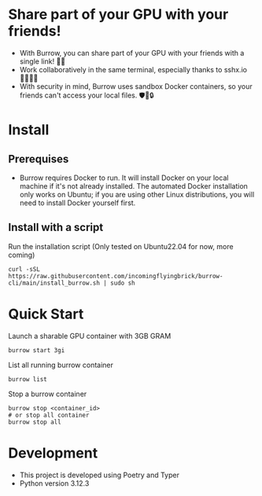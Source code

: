 # Share part of your GPU with your friends!

* With Burrow, you can share part of your GPU with your friends with a single link! 🚀🔗
* Work collaboratively in the same terminal, especially thanks to sshx.io 👨‍💻👩‍💻
* With security in mind, Burrow uses sandbox Docker containers, so your friends can't access your local files. 🛡️🐳🔒

# Install
## Prerequises
* Burrow requires Docker to run. It will install Docker on your local machine if it's not already installed. The automated Docker installation only works on Ubuntu; if you are using other Linux distributions, you will need to install Docker yourself first.
## Install with a script

Run the installation script (Only tested on Ubuntu22.04 for now, more coming)
```
curl -sSL https://raw.githubusercontent.com/incomingflyingbrick/burrow-cli/main/install_burrow.sh | sudo sh
```

# Quick Start
Launch a sharable GPU container with 3GB GRAM

```shell
burrow start 3gi
```

List all running burrow container
```shell
burrow list
```

Stop a burrow container
```shell
burrow stop <container_id>
# or stop all container
burrow stop all
```

# Development

* This project is developed using Poetry and Typer
* Python version 3.12.3